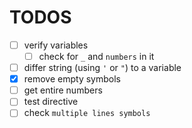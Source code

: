 # TODOS

- [ ] verify variables
    - [ ] check for `_` and `numbers` in it 
- [ ] differ string (using `'` or `"`) to a variable
- [X] remove empty symbols
- [ ] get entire numbers
- [ ] test directive
- [ ] check `multiple lines symbols`
